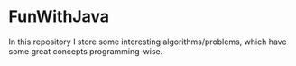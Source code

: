 # FunWithJava
In this repository I store some interesting algorithms/problems, which have some great concepts programming-wise. 
